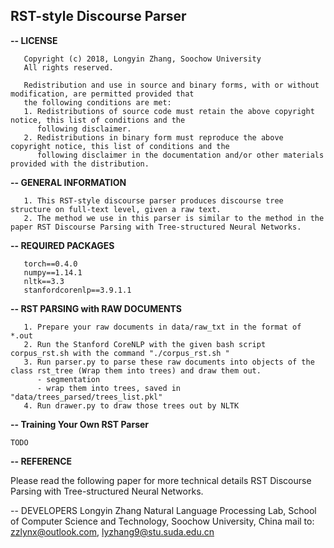 ## RST-style Discourse Parser

<b>-- LICENSE</b>
```
   Copyright (c) 2018, Longyin Zhang, Soochow University
   All rights reserved.

   Redistribution and use in source and binary forms, with or without modification, are permitted provided that
   the following conditions are met:
   1. Redistributions of source code must retain the above copyright notice, this list of conditions and the
      following disclaimer.
   2. Redistributions in binary form must reproduce the above copyright notice, this list of conditions and the
      following disclaimer in the documentation and/or other materials provided with the distribution.
```

<b>-- GENERAL INFORMATION</b>
```
   1. This RST-style discourse parser produces discourse tree structure on full-text level, given a raw text.
   2. The method we use in this parser is similar to the method in the paper RST Discourse Parsing with Tree-structured Neural Networks.
```

<b>-- REQUIRED PACKAGES</b>
```
   torch==0.4.0 
   numpy==1.14.1
   nltk==3.3
   stanfordcorenlp==3.9.1.1
```

<b>-- RST PARSING with RAW DOCUMENTS</b>
```
   1. Prepare your raw documents in data/raw_txt in the format of *.out
   2. Run the Stanford CoreNLP with the given bash script corpus_rst.sh with the command "./corpus_rst.sh "
   3. Run parser.py to parse these raw documents into objects of the class rst_tree (Wrap them into trees) and draw them out.
      - segmentation
      - wrap them into trees, saved in "data/trees_parsed/trees_list.pkl"
   4. Run drawer.py to draw those trees out by NLTK
```

<b>-- Training Your Own RST Parser</b>

    TODO

<b>-- REFERENCE</b>

   Please read the following paper for more technical details
   RST Discourse Parsing with Tree-structured Neural Networks.


-- DEVELOPERS
  Longyin Zhang
  Natural Language Processing Lab, School of Computer Science and Technology, Soochow University, China
  mail to: zzlynx@outlook.com, lyzhang9@stu.suda.edu.cn
